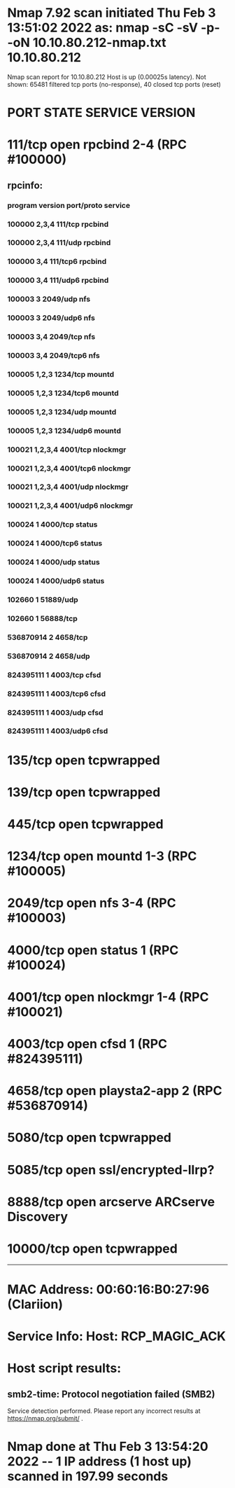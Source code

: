 # Nmap 7.92 scan initiated Thu Feb  3 13:51:02 2022 as: nmap -sC -sV -p- -oN 10.10.80.212-nmap.txt 10.10.80.212
Nmap scan report for 10.10.80.212
Host is up (0.00025s latency).
Not shown: 65481 filtered tcp ports (no-response), 40 closed tcp ports (reset)

# PORT      STATE SERVICE             VERSION
# 111/tcp   open  rpcbind             2-4 (RPC #100000)
## rpcinfo: 
### program version    port/proto  service
### 100000  2,3,4        111/tcp   rpcbind
### 100000  2,3,4        111/udp   rpcbind
### 100000  3,4          111/tcp6  rpcbind
### 100000  3,4          111/udp6  rpcbind
### 100003  3           2049/udp   nfs
### 100003  3           2049/udp6  nfs
### 100003  3,4         2049/tcp   nfs
### 100003  3,4         2049/tcp6  nfs
### 100005  1,2,3       1234/tcp   mountd
### 100005  1,2,3       1234/tcp6  mountd
### 100005  1,2,3       1234/udp   mountd
### 100005  1,2,3       1234/udp6  mountd
### 100021  1,2,3,4     4001/tcp   nlockmgr
### 100021  1,2,3,4     4001/tcp6  nlockmgr
### 100021  1,2,3,4     4001/udp   nlockmgr
### 100021  1,2,3,4     4001/udp6  nlockmgr
### 100024  1           4000/tcp   status
### 100024  1           4000/tcp6  status
### 100024  1           4000/udp   status
### 100024  1           4000/udp6  status
### 102660  1          51889/udp   
### 102660  1          56888/tcp   
### 536870914 2           4658/tcp   
### 536870914 2           4658/udp   
### 824395111 1           4003/tcp   cfsd
### 824395111 1           4003/tcp6  cfsd
### 824395111 1           4003/udp   cfsd
### 824395111 1           4003/udp6  cfsd

# 135/tcp   open  tcpwrapped
# 139/tcp   open  tcpwrapped
# 445/tcp   open  tcpwrapped

# 1234/tcp  open  mountd              1-3 (RPC #100005)

# 2049/tcp  open  nfs                 3-4 (RPC #100003)

# 4000/tcp  open  status              1 (RPC #100024)

# 4001/tcp  open  nlockmgr            1-4 (RPC #100021)

# 4003/tcp  open  cfsd                1 (RPC #824395111)

# 4658/tcp  open  playsta2-app        2 (RPC #536870914)

# 5080/tcp  open  tcpwrapped

# 5085/tcp  open  ssl/encrypted-llrp?

# 8888/tcp  open  arcserve            ARCserve Discovery

# 10000/tcp open  tcpwrapped

------------------------------------------------------------------------

# MAC Address: 00:60:16:B0:27:96 (Clariion)
# Service Info: Host: RCP_MAGIC_ACK

# Host script results:
## smb2-time: Protocol negotiation failed (SMB2)

Service detection performed. Please report any incorrect results at https://nmap.org/submit/ .
# Nmap done at Thu Feb  3 13:54:20 2022 -- 1 IP address (1 host up) scanned in 197.99 seconds